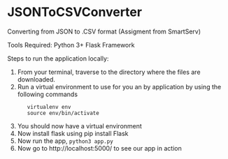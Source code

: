 # JSONToCSVConverter
Converting from JSON to .CSV format (Assigment from SmartServ)


Tools Required:
Python 3+
Flask Framework

Steps to run the application locally:
1) From your terminal, traverse to the directory where the files are downloaded.
2) Run a virtual environment to use for you an by application by using the following commands
   ```pip3 install virtualenv
      virtualenv env
      source env/bin/activate
3) You should now have a virtual environment
4) Now install flask using pip install Flask
5) Now run the app, ```python3 app.py```
6) Now go to  http://localhost:5000/ to see our app in action

